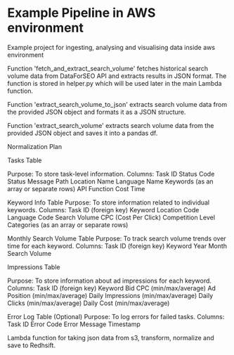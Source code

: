 # Example Pipeline in AWS environment

Example project for ingesting, analysing and visualising data inside aws environment

Function 'fetch_and_extract_search_volume' fetches historical search volume data from DataForSEO API and extracts results in JSON format. The function is stored in helper.py which will be used later in the main Lambda function.

Function 'extract_search_volume_to_json' extracts search volume data from the provided JSON object and formats it as a JSON structure.

Function 'extract_search_volume' extracts search volume data from the provided JSON object and saves it into a pandas df.

Normalization Plan

Tasks Table

Purpose: To store task-level information.
Columns:
Task ID
Status Code
Status Message
Path
Location Name
Language Name
Keywords (as an array or separate rows)
API Function
Cost
Time

Keyword Info Table
Purpose: To store information related to individual keywords.
Columns:
Task ID (foreign key)
Keyword
Location Code
Language Code
Search Volume
CPC (Cost Per Click)
Competition Level
Categories (as an array or separate rows)

Monthly Search Volume Table
Purpose: To track search volume trends over time for each keyword.
Columns:
Task ID (foreign key)
Keyword
Year
Month
Search Volume

Impressions Table

Purpose: To store information about ad impressions for each keyword.
Columns:
Task ID (foreign key)
Keyword
Bid
CPC (min/max/average)
Ad Position (min/max/average)
Daily Impressions (min/max/average)
Daily Clicks (min/max/average)
Daily Cost (min/max/average)

Error Log Table (Optional)
Purpose: To log errors for failed tasks.
Columns:
Task ID
Error Code
Error Message
Timestamp

Lambda function for taking json data from s3, transform, normalize and save to Redhsift.
